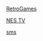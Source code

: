 

[RetroGames](https://280b9f9b.github.io/RetroGames/RetroGames/)

[NES TV](https://280b9f9b.github.io/RetroGames/Soqueroeu-TV/Nintendo_NES/NES.html)


[sms](https://280b9f9b.github.io/RetroGames/Systems/sms%20/index.html)
